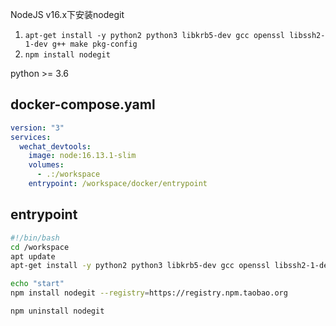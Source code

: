 NodeJS v16.x下安装nodegit
1. `apt-get install -y python2 python3 libkrb5-dev gcc openssl libssh2-1-dev g++ make pkg-config`
2. `npm install nodegit`

python >= 3.6

## docker-compose.yaml
```yaml
version: "3"
services:
  wechat_devtools:
    image: node:16.13.1-slim
    volumes:
      - .:/workspace
    entrypoint: /workspace/docker/entrypoint
```

## entrypoint
```bash
#!/bin/bash
cd /workspace
apt update
apt-get install -y python2 python3 libkrb5-dev gcc openssl libssh2-1-dev g++ make

echo "start"
npm install nodegit --registry=https://registry.npm.taobao.org

npm uninstall nodegit
```